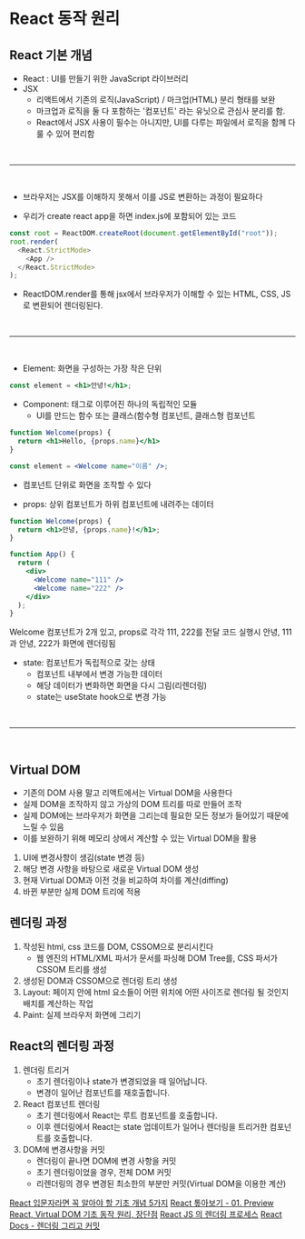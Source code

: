 # React 동작 원리

## React 기본 개념
- React : UI를 만들기 위한 JavaScript 라이브러리
- JSX
  - 리액트에서 기존의 로직(JavaScript) / 마크업(HTML) 분리 형태를 보완
  - 마크업과 로직을 둘 다 포함하는 '컴포넌트' 라는 유닛으로 관심사 분리를 함.
  - React에서 JSX 사용이 필수는 아니지만, UI를 다루는 파일에서 로직을 함께 다룰 수 있어 편리함

<br/>     
<hr/>    
<br/>    

- 브라우저는 JSX를 이해하지 못해서 이를 JS로 변환하는 과정이 필요하다

- 우리가 create react app을 하면 index.js에 포함되어 있는 코드
```js
const root = ReactDOM.createRoot(document.getElementById("root"));
root.render(
  <React.StrictMode>
    <App />
  </React.StrictMode>
);
```

- ReactDOM.render를 통해 jsx에서 브라우저가 이해할 수 있는 HTML, CSS, JS로 변환되어 렌더링된다.


<br/>     
<hr/>    
<br/>    

- Element: 화면을 구성하는 가장 작은 단위
```jsx
const element = <h1>안녕!</h1>;
```

- Component: 태그로 이루어진 하나의 독립적인 모듈
  - UI를 만드는 함수 또는 클래스(함수형 컴포넌트, 클래스형 컴포넌트
```jsx
function Welcome(props) {
  return <h1>Hello, {props.name}</h1>
}

const element = <Welcome name="이름" />;
```
- 컴포넌트 단위로 화면을 조작할 수 있다

- props: 상위 컴포넌트가 하위 컴포넌트에 내려주는 데이터
```jsx
function Welcome(props) {
  return <h1>안녕, {props.name}!</h1>;
}

function App() {
  return (
    <div>
      <Welcome name="111" />
      <Welcome name="222" />
    </div>
  );
}
```
Welcome 컴포넌트가 2개 있고, props로 각각 111, 222를 전달
코드 실행시 안녕, 111과 안녕, 222가 화면에 렌더링됨

- state: 컴포넌트가 독립적으로 갖는 상태
  - 컴포넌트 내부에서 변경 가능한 데이터
  - 해당 데이터가 변화하면 화면을 다시 그림(리렌더링)
  - state는 useState hook으로 변경 가능
 
<br/>     
<hr/>    
<br/>     

## Virtual DOM
- 기존의 DOM 사용 말고 리액트에서는 Virtual DOM을 사용한다
- 실제 DOM을 조작하지 않고 가상의 DOM 트리를 따로 만들어 조작
- 실제 DOM에는 브라우저가 화면을 그리는데 필요한 모든 정보가 들어있기 때문에 느릴 수 있음
- 이를 보완하기 위해 메모리 상에서 계산할 수 있는 Virtual DOM을 활용
1. UI에 변경사항이 생김(state 변경 등)
2. 해당 변경 사항을 바탕으로 새로운 Virtual DOM 생성
3. 현재 Virtual DOM과 이전 것을 비교하여 차이를 계산(diffing)
4. 바뀐 부분만 실제 DOM 트리에 적용

## 렌더링 과정
1. 작성된 html, css 코드를 DOM, CSSOM으로 분리시킨다
   - 웹 엔진의 HTML/XML 파서가 문서를 파싱해 DOM Tree를, CSS 파서가 CSSOM 트리를 생성
2. 생성된 DOM과 CSSOM으로 렌더링 트리 생성
3. Layout:  페이지 안에 html 요소들이 어떤 위치에 어떤 사이즈로 렌더링 될 것인지 배치를 계산하는 작업
5. Paint: 실제 브라우저 화면에 그리기

## React의 렌더링 과정
1. 렌더링 트리거
   - 초기 렌더링이나 state가 변경되었을 때 일어납니다.
   - 변경이 일어난 컴포넌트를 재호출합니다.
2. React 컴포넌트 렌더링
   - 초기 렌더링에서 React는 루트 컴포넌트를 호출합니다.
   - 이후 렌더링에서 React는 state 업데이트가 일어나 렌더링을 트리거한 컴포넌트를 호출합니다.
3. DOM에 변경사항을 커밋
   - 렌더링이 끝나면 DOM에 변경 사항을 커밋
   - 초기 렌더링이었을 경우, 전체 DOM 커밋
   - 리렌더링의 경우 변경된 최소한의 부분만 커밋(Virtual DOM을 이용한 계산)

[React 입문자라면 꼭 알아야 할 기초 개념 5가지](https://medium.com/amhocode/react-%EC%9E%85%EB%AC%B8%EC%9E%90%EB%9D%BC%EB%A9%B4-%EA%BC%AD-%EC%95%8C%EC%95%84%EC%95%BC-%ED%95%A0-%EA%B8%B0%EC%B4%88-%EA%B0%9C%EB%85%90-5%EA%B0%80%EC%A7%80-component-props-state-life-cycle-lifting-state-up-95a416241ffe)
[React 톺아보기 - 01. Preview](https://goidle.github.io/react/in-depth-react-preview/)
[React, Virtual DOM 기초 동작 원리, 장단점](https://velog.io/@dongjun187/React-Virtual-DOM-%EA%B8%B0%EC%B4%88-%EB%8F%99%EC%9E%91-%EC%9B%90%EB%A6%AC)
[React JS 의 렌더링 프로세스](https://yngjnhyk.tistory.com/433)
[React Docs - 렌더링 그리고 커밋](https://ko.react.dev/learn/render-and-commit)
